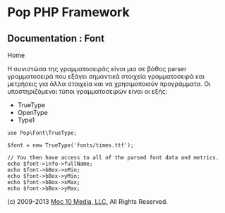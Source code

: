 Pop PHP Framework
=================

Documentation : Font
--------------------

Home

Η συνιστώσα της γραμματοσειράς είναι μια σε βάθος parser γραμματοσειρά
που εξάγει σημαντικά στοιχεία γραμματοσειρά και μετρήσεις για άλλα
στοιχεία και να χρησιμοποιούν προγράμματα. Οι υποστηριζόμενοι τύποι
γραμματοσειρών είναι οι εξής:

-   TrueType
-   OpenType
-   Type1

<!-- -->

    use Pop\Font\TrueType;

    $font = new TrueType('fonts/times.ttf');

    // You then have access to all of the parsed font data and metrics.
    echo $font->info->fullName;
    echo $font->bBox->xMin;
    echo $font->bBox->yMin;
    echo $font->bBox->xMax;
    echo $font->bBox->yMax;

\(c) 2009-2013 [Moc 10 Media, LLC.](http://www.moc10media.com) All
Rights Reserved.
